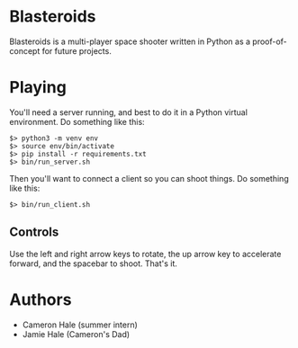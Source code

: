 # Blasteroids

Blasteroids is a multi-player space shooter written in Python as a proof-of-concept for future projects.

# Playing

You'll need a server running, and best to do it in a Python virtual environment. Do something like this:

    $> python3 -m venv env
    $> source env/bin/activate
    $> pip install -r requirements.txt
    $> bin/run_server.sh

Then you'll want to connect a client so you can shoot things. Do something like this:

    $> bin/run_client.sh

## Controls

Use the left and right arrow keys to rotate, the up arrow key to accelerate forward, and the spacebar to shoot. That's it.

# Authors

* Cameron Hale (summer intern)
* Jamie Hale (Cameron's Dad)
